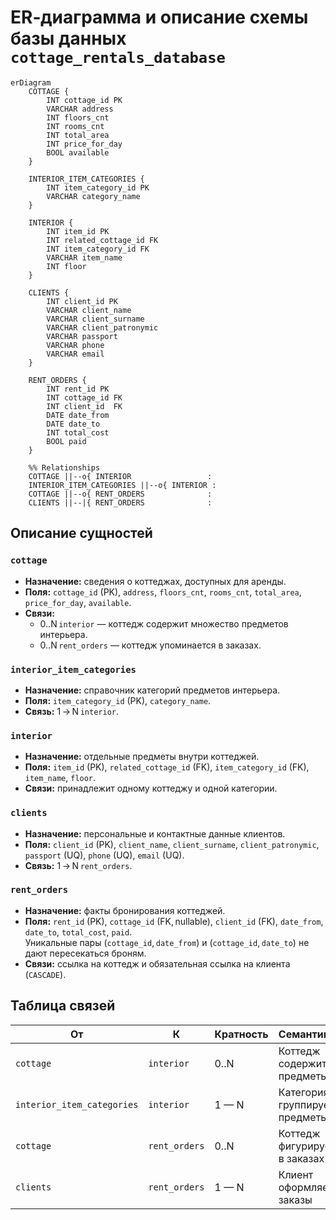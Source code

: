 # ER‑диаграмма и описание схемы базы данных `cottage_rentals_database`

```mermaid
erDiagram
    COTTAGE {
        INT cottage_id PK
        VARCHAR address
        INT floors_cnt
        INT rooms_cnt
        INT total_area
        INT price_for_day
        BOOL available
    }

    INTERIOR_ITEM_CATEGORIES {
        INT item_category_id PK
        VARCHAR category_name
    }

    INTERIOR {
        INT item_id PK
        INT related_cottage_id FK
        INT item_category_id FK
        VARCHAR item_name
        INT floor
    }

    CLIENTS {
        INT client_id PK
        VARCHAR client_name
        VARCHAR client_surname
        VARCHAR client_patronymic
        VARCHAR passport
        VARCHAR phone
        VARCHAR email
    }

    RENT_ORDERS {
        INT rent_id PK
        INT cottage_id FK
        INT client_id  FK
        DATE date_from
        DATE date_to
        INT total_cost
        BOOL paid
    }

    %% Relationships
    COTTAGE ||--o{ INTERIOR                 : 
    INTERIOR_ITEM_CATEGORIES ||--o{ INTERIOR : 
    COTTAGE ||--o{ RENT_ORDERS              : 
    CLIENTS ||--|{ RENT_ORDERS              : 
```

## Описание сущностей

### `cottage`
* **Назначение:** сведения о коттеджах, доступных для аренды.  
* **Поля:** `cottage_id` (PK), `address`, `floors_cnt`, `rooms_cnt`, `total_area`, `price_for_day`, `available`.  
* **Связи:**  
  * 0..N `interior` — коттедж содержит множество предметов интерьера.  
  * 0..N `rent_orders` — коттедж упоминается в заказах.

### `interior_item_categories`
* **Назначение:** справочник категорий предметов интерьера.  
* **Поля:** `item_category_id` (PK), `category_name`.  
* **Связь:** 1 → N `interior`.

### `interior`
* **Назначение:** отдельные предметы внутри коттеджей.  
* **Поля:** `item_id` (PK), `related_cottage_id` (FK), `item_category_id` (FK), `item_name`, `floor`.  
* **Связи:** принадлежит одному коттеджу и одной категории.

### `clients`
* **Назначение:** персональные и контактные данные клиентов.  
* **Поля:** `client_id` (PK), `client_name`, `client_surname`, `client_patronymic`, `passport` (UQ), `phone` (UQ), `email` (UQ).  
* **Связь:** 1 → N `rent_orders`.

### `rent_orders`
* **Назначение:** факты бронирования коттеджей.  
* **Поля:** `rent_id` (PK), `cottage_id` (FK, nullable), `client_id` (FK), `date_from`, `date_to`, `total_cost`, `paid`.  
  Уникальные пары (`cottage_id`, `date_from`) и (`cottage_id`, `date_to`) не дают пересекаться броням.  
* **Связи:** ссылка на коттедж и обязательная ссылка на клиента (`CASCADE`).

## Таблица связей

| От | К | Кратность | Семантика |
|---|---|---|---|
| `cottage` | `interior` | 0..N | Коттедж содержит предметы |
| `interior_item_categories` | `interior` | 1 — N | Категория группирует предметы |
| `cottage` | `rent_orders` | 0..N | Коттедж фигурирует в заказах |
| `clients` | `rent_orders` | 1 — N | Клиент оформляет заказы |
